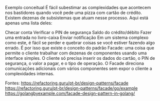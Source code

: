 Exemplo conceitual
É fácil subestimar as complexidades que acontecem nos bastidores quando você pede uma pizza com cartão de crédito. Existem dezenas de subsistemas que atuam nesse processo. Aqui está apenas uma lista deles:

Checar conta
Verificar o PIN de segurança
Saldo do crédito/débito
Fazer uma entrada no livro-caixa
Enviar notificação
Em um sistema complexo como este, é fácil se perder e quebrar coisas se você estiver fazendo algo errado. É por isso que existe o conceito do padrão Facade: uma coisa que permite o cliente trabalhar com dezenas de componentes usando uma interface simples. O cliente só precisa inserir os dados do cartão, o PIN de segurança, o valor a pagar, e o tipo de operação. O Facade direciona comunicações adicionais com vários componentes sem expor o cliente a complexidades internas.

Fontes:
https://refactoring.guru/pt-br/design-patterns/facade
https://refactoring.guru/pt-br/design-patterns/facade/go/example
https://golangbyexample.com/facade-design-pattern-in-golang/
